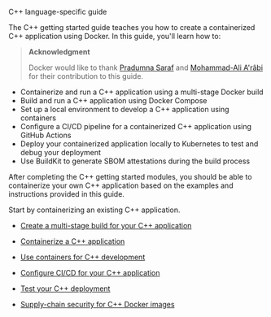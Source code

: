 C++ language-specific guide


The C++ getting started guide teaches you how to create a containerized C++ application using Docker. In this guide, you'll learn how to:

> **Acknowledgment**
>
> Docker would like to thank [Pradumna Saraf](https://twitter.com/pradumna_saraf) and [Mohammad-Ali A'râbi](https://twitter.com/MohammadAliEN) for their contribution to this guide.

- Containerize and run a C++ application using a multi-stage Docker build
- Build and run a C++ application using Docker Compose
- Set up a local environment to develop a C++ application using containers
- Configure a CI/CD pipeline for a containerized C++ application using GitHub Actions
- Deploy your containerized application locally to Kubernetes to test and debug your deployment
- Use BuildKit to generate SBOM attestations during the build process

After completing the C++ getting started modules, you should be able to containerize your own C++ application based on the examples and instructions provided in this guide.

Start by containerizing an existing C++ application.



- [Create a multi-stage build for your C++ application](https://docs.docker.com/guides/cpp/multistage/)

- [Containerize a C++ application](https://docs.docker.com/guides/cpp/containerize/)

- [Use containers for C++ development](https://docs.docker.com/guides/cpp/develop/)

- [Configure CI/CD for your C++ application](https://docs.docker.com/guides/cpp/configure-ci-cd/)

- [Test your C++ deployment](https://docs.docker.com/guides/cpp/deploy/)

- [Supply-chain security for C++ Docker images](https://docs.docker.com/guides/cpp/security/)
